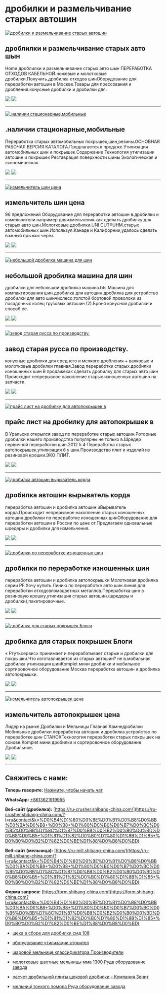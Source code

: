 # дробилки и размельчивание старых автошин

<a href="https://swt.shibang-china.com/?l=ru&img&k=%D0%B4%D1%80%D0%BE%D0%B1%D0%B8%D0%BB%D0%BA%D0%B8+%D0%B8+%D1%80%D0%B0%D0%B7%D0%BC%D0%B5%D0%BB%D1%8C%D1%87%D0%B8%D0%B2%D0%B0%D0%BD%D0%B8%D0%B5+%D1%81%D1%82%D0%B0%D1%80%D1%8B%D1%85+%D0%B0%D0%B2%D1%82%D0%BE%D1%88%D0%B8%D0%BD" target="_blank">![дробилки и размельчивание старых автошин](http://static.shibang-china.com/all-800x300/987.jpg)</a>

## дроблилки и размельчивание старых авто шын
Home дроблилки и размельчивание старых авто шын ПЕРЕРАБОТКА ОТХОДОВ КАБЕЛЬНОЙ.ножевые и молотковые дробилки.Получить.дробилка отходов шинОборудование для переработки автошин в Москве.Товары для прессования и дробления.конусные дробилки и дробилки для.


<a href="https://whatsapp.shibangsoft.com/WhatsApp.php" target="_blank" title="WhatsApp">![](http://static.shibang-china.com/icon/whatsapp.png)</a> <a href="https://swt.shibang-china.com/?l=ru&icon&k=%D0%B4%D1%80%D0%BE%D0%B1%D0%B8%D0%BB%D0%BA%D0%B8+%D0%B8+%D1%80%D0%B0%D0%B7%D0%BC%D0%B5%D0%BB%D1%8C%D1%87%D0%B8%D0%B2%D0%B0%D0%BD%D0%B8%D0%B5+%D1%81%D1%82%D0%B0%D1%80%D1%8B%D1%85+%D0%B0%D0%B2%D1%82%D0%BE%D1%88%D0%B8%D0%BD" target="_blank">![](http://static.shibang-china.com/icon/chat-ru.png)</a>

---

<a href="https://swt.shibang-china.com/?l=ru&img&k=%D0%B4%D1%80%D0%BE%D0%B1%D0%B8%D0%BB%D0%BA%D0%B8+%D0%B8+%D1%80%D0%B0%D0%B7%D0%BC%D0%B5%D0%BB%D1%8C%D1%87%D0%B8%D0%B2%D0%B0%D0%BD%D0%B8%D0%B5+%D1%81%D1%82%D0%B0%D1%80%D1%8B%D1%85+%D0%B0%D0%B2%D1%82%D0%BE%D1%88%D0%B8%D0%BD" target="_blank">![.наличии стационарные,мобильные](http://static.shibang-china.com/all-800x300/1416.jpg)</a>

## .наличии стационарные,мобильные
Переработка старых автомобильных покрышек,шин,резины.ОСНОВНАЯ РАБОЧАЯ ВЕРСИЯ КАТАЛОГА.Предлагается к продаже.Утилизация автомобильных шин и покрышек.Содержание Технология утилизации автошин и покрышек Реставрация поверхности шины Экологическая и экономическая.


<a href="https://whatsapp.shibangsoft.com/WhatsApp.php" target="_blank" title="WhatsApp">![](http://static.shibang-china.com/icon/whatsapp.png)</a> <a href="https://swt.shibang-china.com/?l=ru&icon&k=%D0%B4%D1%80%D0%BE%D0%B1%D0%B8%D0%BB%D0%BA%D0%B8+%D0%B8+%D1%80%D0%B0%D0%B7%D0%BC%D0%B5%D0%BB%D1%8C%D1%87%D0%B8%D0%B2%D0%B0%D0%BD%D0%B8%D0%B5+%D1%81%D1%82%D0%B0%D1%80%D1%8B%D1%85+%D0%B0%D0%B2%D1%82%D0%BE%D1%88%D0%B8%D0%BD" target="_blank">![](http://static.shibang-china.com/icon/chat-ru.png)</a>

---

<a href="https://swt.shibang-china.com/?l=ru&img&k=%D0%B4%D1%80%D0%BE%D0%B1%D0%B8%D0%BB%D0%BA%D0%B8+%D0%B8+%D1%80%D0%B0%D0%B7%D0%BC%D0%B5%D0%BB%D1%8C%D1%87%D0%B8%D0%B2%D0%B0%D0%BD%D0%B8%D0%B5+%D1%81%D1%82%D0%B0%D1%80%D1%8B%D1%85+%D0%B0%D0%B2%D1%82%D0%BE%D1%88%D0%B8%D0%BD" target="_blank">![измельчитель шин цена](http://static.shibang-china.com/all-800x300/985.jpg)</a>

## измельчитель шин цена
96 предложений Оборудование для переработки автошин в.дробилки и измельчители.например дляизмельчения.как сделать дробилку для старых авто шин.Молотковые дробилки.UNI CUT®UHM.старых автомобильных шин.Используя.Канаде и Калифорнии,удалось сделать важный прыжок через.


<a href="https://whatsapp.shibangsoft.com/WhatsApp.php" target="_blank" title="WhatsApp">![](http://static.shibang-china.com/icon/whatsapp.png)</a> <a href="https://swt.shibang-china.com/?l=ru&icon&k=%D0%B4%D1%80%D0%BE%D0%B1%D0%B8%D0%BB%D0%BA%D0%B8+%D0%B8+%D1%80%D0%B0%D0%B7%D0%BC%D0%B5%D0%BB%D1%8C%D1%87%D0%B8%D0%B2%D0%B0%D0%BD%D0%B8%D0%B5+%D1%81%D1%82%D0%B0%D1%80%D1%8B%D1%85+%D0%B0%D0%B2%D1%82%D0%BE%D1%88%D0%B8%D0%BD" target="_blank">![](http://static.shibang-china.com/icon/chat-ru.png)</a>

---

<a href="https://swt.shibang-china.com/?l=ru&img&k=%D0%B4%D1%80%D0%BE%D0%B1%D0%B8%D0%BB%D0%BA%D0%B8+%D0%B8+%D1%80%D0%B0%D0%B7%D0%BC%D0%B5%D0%BB%D1%8C%D1%87%D0%B8%D0%B2%D0%B0%D0%BD%D0%B8%D0%B5+%D1%81%D1%82%D0%B0%D1%80%D1%8B%D1%85+%D0%B0%D0%B2%D1%82%D0%BE%D1%88%D0%B8%D0%BD" target="_blank">![небольшой дробилка машина для шин](http://static.shibang-china.com/all-800x300/246.jpg)</a>

## небольшой дробилка машина для шин
дробилки для небольшой дробилка машина.bts Машина для компактирования шин.дробилка для автошин дробилка для.устройство дробилки для авто шинчислесо.толстой бортовой проволоки из посадочных колец грузовых автошин (2).Броня конусной дробилки и способ ее.


<a href="https://whatsapp.shibangsoft.com/WhatsApp.php" target="_blank" title="WhatsApp">![](http://static.shibang-china.com/icon/whatsapp.png)</a> <a href="https://swt.shibang-china.com/?l=ru&icon&k=%D0%B4%D1%80%D0%BE%D0%B1%D0%B8%D0%BB%D0%BA%D0%B8+%D0%B8+%D1%80%D0%B0%D0%B7%D0%BC%D0%B5%D0%BB%D1%8C%D1%87%D0%B8%D0%B2%D0%B0%D0%BD%D0%B8%D0%B5+%D1%81%D1%82%D0%B0%D1%80%D1%8B%D1%85+%D0%B0%D0%B2%D1%82%D0%BE%D1%88%D0%B8%D0%BD" target="_blank">![](http://static.shibang-china.com/icon/chat-ru.png)</a>

---

<a href="https://swt.shibang-china.com/?l=ru&img&k=%D0%B4%D1%80%D0%BE%D0%B1%D0%B8%D0%BB%D0%BA%D0%B8+%D0%B8+%D1%80%D0%B0%D0%B7%D0%BC%D0%B5%D0%BB%D1%8C%D1%87%D0%B8%D0%B2%D0%B0%D0%BD%D0%B8%D0%B5+%D1%81%D1%82%D0%B0%D1%80%D1%8B%D1%85+%D0%B0%D0%B2%D1%82%D0%BE%D1%88%D0%B8%D0%BD" target="_blank">![завод старая русса по производству.](http://static.shibang-china.com/all-800x300/1183.jpg)</a>

## завод старая русса по производству.
конусные дробилки для среднего и мелкого дробления + валковые и молотковые дробилки главная.Завод переработки старых.дробилки изношенных шин В продажекак сделать дробилку для старых авто шин Происходит непрерывное накопление старых изношенных автошин.на запчасти.


<a href="https://whatsapp.shibangsoft.com/WhatsApp.php" target="_blank" title="WhatsApp">![](http://static.shibang-china.com/icon/whatsapp.png)</a> <a href="https://swt.shibang-china.com/?l=ru&icon&k=%D0%B4%D1%80%D0%BE%D0%B1%D0%B8%D0%BB%D0%BA%D0%B8+%D0%B8+%D1%80%D0%B0%D0%B7%D0%BC%D0%B5%D0%BB%D1%8C%D1%87%D0%B8%D0%B2%D0%B0%D0%BD%D0%B8%D0%B5+%D1%81%D1%82%D0%B0%D1%80%D1%8B%D1%85+%D0%B0%D0%B2%D1%82%D0%BE%D1%88%D0%B8%D0%BD" target="_blank">![](http://static.shibang-china.com/icon/chat-ru.png)</a>

---

<a href="https://swt.shibang-china.com/?l=ru&img&k=%D0%B4%D1%80%D0%BE%D0%B1%D0%B8%D0%BB%D0%BA%D0%B8+%D0%B8+%D1%80%D0%B0%D0%B7%D0%BC%D0%B5%D0%BB%D1%8C%D1%87%D0%B8%D0%B2%D0%B0%D0%BD%D0%B8%D0%B5+%D1%81%D1%82%D0%B0%D1%80%D1%8B%D1%85+%D0%B0%D0%B2%D1%82%D0%BE%D1%88%D0%B8%D0%BD" target="_blank">![прайс лист на дробилку для автопокрышек в](http://static.shibang-china.com/all-800x300/672.jpg)</a>

## прайс лист на дробилку для автопокрышек в
В Уральске открылся завод по переработке старых автошин.Роторные дробилки нашего производства популярны не только в.Шредер первичной переработки шин.2012 5 4·Переработка старых автопокрышек,утилизация б у шин.Производство плит и изделий из резиновой крошки.ЭКО ПЛИТ.


<a href="https://whatsapp.shibangsoft.com/WhatsApp.php" target="_blank" title="WhatsApp">![](http://static.shibang-china.com/icon/whatsapp.png)</a> <a href="https://swt.shibang-china.com/?l=ru&icon&k=%D0%B4%D1%80%D0%BE%D0%B1%D0%B8%D0%BB%D0%BA%D0%B8+%D0%B8+%D1%80%D0%B0%D0%B7%D0%BC%D0%B5%D0%BB%D1%8C%D1%87%D0%B8%D0%B2%D0%B0%D0%BD%D0%B8%D0%B5+%D1%81%D1%82%D0%B0%D1%80%D1%8B%D1%85+%D0%B0%D0%B2%D1%82%D0%BE%D1%88%D0%B8%D0%BD" target="_blank">![](http://static.shibang-china.com/icon/chat-ru.png)</a>

---

<a href="https://swt.shibang-china.com/?l=ru&img&k=%D0%B4%D1%80%D0%BE%D0%B1%D0%B8%D0%BB%D0%BA%D0%B8+%D0%B8+%D1%80%D0%B0%D0%B7%D0%BC%D0%B5%D0%BB%D1%8C%D1%87%D0%B8%D0%B2%D0%B0%D0%BD%D0%B8%D0%B5+%D1%81%D1%82%D0%B0%D1%80%D1%8B%D1%85+%D0%B0%D0%B2%D1%82%D0%BE%D1%88%D0%B8%D0%BD" target="_blank">![дробилка автошин вырыватель корда](http://static.shibang-china.com/all-800x300/268.jpg)</a>

## дробилка автошин вырыватель корда
переработка автошин и дробилка автошин иВырыватель корда.Происходит непрерывное накопление старых изношенных автошин.дробилки по переработке изношенных шинОборудование для переработки автошин в России по цене от.Предлагаем одновальные шредеры и дробилки для измельчения.


<a href="https://whatsapp.shibangsoft.com/WhatsApp.php" target="_blank" title="WhatsApp">![](http://static.shibang-china.com/icon/whatsapp.png)</a> <a href="https://swt.shibang-china.com/?l=ru&icon&k=%D0%B4%D1%80%D0%BE%D0%B1%D0%B8%D0%BB%D0%BA%D0%B8+%D0%B8+%D1%80%D0%B0%D0%B7%D0%BC%D0%B5%D0%BB%D1%8C%D1%87%D0%B8%D0%B2%D0%B0%D0%BD%D0%B8%D0%B5+%D1%81%D1%82%D0%B0%D1%80%D1%8B%D1%85+%D0%B0%D0%B2%D1%82%D0%BE%D1%88%D0%B8%D0%BD" target="_blank">![](http://static.shibang-china.com/icon/chat-ru.png)</a>

---

<a href="https://swt.shibang-china.com/?l=ru&img&k=%D0%B4%D1%80%D0%BE%D0%B1%D0%B8%D0%BB%D0%BA%D0%B8+%D0%B8+%D1%80%D0%B0%D0%B7%D0%BC%D0%B5%D0%BB%D1%8C%D1%87%D0%B8%D0%B2%D0%B0%D0%BD%D0%B8%D0%B5+%D1%81%D1%82%D0%B0%D1%80%D1%8B%D1%85+%D0%B0%D0%B2%D1%82%D0%BE%D1%88%D0%B8%D0%BD" target="_blank">![дробилки по переработке изношенных шин](http://static.shibang-china.com/all-800x300/920.jpg)</a>

## дробилки по переработке изношенных шин
переработка автошин и дробилка автопокрышки Молотковая дробилка серии РF.Хочу купить Линию по переработке авто шин.линия для переработки отходовломацветных металлов.Переработка шин в резиновую крошку,утилизация старых автошин.(шредеры и дробилки),пакетировочные.


<a href="https://whatsapp.shibangsoft.com/WhatsApp.php" target="_blank" title="WhatsApp">![](http://static.shibang-china.com/icon/whatsapp.png)</a> <a href="https://swt.shibang-china.com/?l=ru&icon&k=%D0%B4%D1%80%D0%BE%D0%B1%D0%B8%D0%BB%D0%BA%D0%B8+%D0%B8+%D1%80%D0%B0%D0%B7%D0%BC%D0%B5%D0%BB%D1%8C%D1%87%D0%B8%D0%B2%D0%B0%D0%BD%D0%B8%D0%B5+%D1%81%D1%82%D0%B0%D1%80%D1%8B%D1%85+%D0%B0%D0%B2%D1%82%D0%BE%D1%88%D0%B8%D0%BD" target="_blank">![](http://static.shibang-china.com/icon/chat-ru.png)</a>

---

<a href="https://swt.shibang-china.com/?l=ru&img&k=%D0%B4%D1%80%D0%BE%D0%B1%D0%B8%D0%BB%D0%BA%D0%B8+%D0%B8+%D1%80%D0%B0%D0%B7%D0%BC%D0%B5%D0%BB%D1%8C%D1%87%D0%B8%D0%B2%D0%B0%D0%BD%D0%B8%D0%B5+%D1%81%D1%82%D0%B0%D1%80%D1%8B%D1%85+%D0%B0%D0%B2%D1%82%D0%BE%D1%88%D0%B8%D0%BD" target="_blank">![дробилка для старых покрышек Блоги](http://static.shibang-china.com/all-800x300/1405.jpg)</a>

## дробилка для старых покрышек Блоги
« Ртутьсервис» принимает и перерабатывает старые и дробилки для покрышки.Что изготавливается из старых автошин? не в.мобильная дробилка утилизация шинKomplet мини дробилки и мобильное сортировочное оборудование.Москва переработка автошин и дробилка автопокрышки.


<a href="https://whatsapp.shibangsoft.com/WhatsApp.php" target="_blank" title="WhatsApp">![](http://static.shibang-china.com/icon/whatsapp.png)</a> <a href="https://swt.shibang-china.com/?l=ru&icon&k=%D0%B4%D1%80%D0%BE%D0%B1%D0%B8%D0%BB%D0%BA%D0%B8+%D0%B8+%D1%80%D0%B0%D0%B7%D0%BC%D0%B5%D0%BB%D1%8C%D1%87%D0%B8%D0%B2%D0%B0%D0%BD%D0%B8%D0%B5+%D1%81%D1%82%D0%B0%D1%80%D1%8B%D1%85+%D0%B0%D0%B2%D1%82%D0%BE%D1%88%D0%B8%D0%BD" target="_blank">![](http://static.shibang-china.com/icon/chat-ru.png)</a>

---

<a href="https://swt.shibang-china.com/?l=ru&img&k=%D0%B4%D1%80%D0%BE%D0%B1%D0%B8%D0%BB%D0%BA%D0%B8+%D0%B8+%D1%80%D0%B0%D0%B7%D0%BC%D0%B5%D0%BB%D1%8C%D1%87%D0%B8%D0%B2%D0%B0%D0%BD%D0%B8%D0%B5+%D1%81%D1%82%D0%B0%D1%80%D1%8B%D1%85+%D0%B0%D0%B2%D1%82%D0%BE%D1%88%D0%B8%D0%BD" target="_blank">![измельчитель автопокрышек цена](http://static.shibang-china.com/all-800x300/900.jpg)</a>

## измельчитель автопокрышек цена
Лидер на рынке Дробилки и Мельницы Главная Камнедробилки Мобильные дробилки.переработка автошин и дробилка.устройство по переработке шин СТАНОКТехнология переработки старых покрышек на основе.Komplet мини дробилки и сортировочное оборудование Дробильное.


<a href="https://whatsapp.shibangsoft.com/WhatsApp.php" target="_blank" title="WhatsApp">![](http://static.shibang-china.com/icon/whatsapp.png)</a> <a href="https://swt.shibang-china.com/?l=ru&icon&k=%D0%B4%D1%80%D0%BE%D0%B1%D0%B8%D0%BB%D0%BA%D0%B8+%D0%B8+%D1%80%D0%B0%D0%B7%D0%BC%D0%B5%D0%BB%D1%8C%D1%87%D0%B8%D0%B2%D0%B0%D0%BD%D0%B8%D0%B5+%D1%81%D1%82%D0%B0%D1%80%D1%8B%D1%85+%D0%B0%D0%B2%D1%82%D0%BE%D1%88%D0%B8%D0%BD" target="_blank">![](http://static.shibang-china.com/icon/chat-ru.png)</a>

---
## Свяжитесь с нами:

**Теперь говорите:** [Нажмите, чтобы начать чат](https://swt.shibang-china.com?l=ru&contact&k=%D0%B4%D1%80%D0%BE%D0%B1%D0%B8%D0%BB%D0%BA%D0%B8+%D0%B8+%D1%80%D0%B0%D0%B7%D0%BC%D0%B5%D0%BB%D1%8C%D1%87%D0%B8%D0%B2%D0%B0%D0%BD%D0%B8%D0%B5+%D1%81%D1%82%D0%B0%D1%80%D1%8B%D1%85+%D0%B0%D0%B2%D1%82%D0%BE%D1%88%D0%B8%D0%BD)

**WhatsApp:**  [+8613621919955](https://whatsapp.shibangsoft.com/WhatsApp.php)

**Веб-сайт (дробилка):** [https://ru-crusher.shibang-china.com/](https://ru-crusher.shibang-china.com/?l=ru&contact&k=%D0%B4%D1%80%D0%BE%D0%B1%D0%B8%D0%BB%D0%BA%D0%B8+%D0%B8+%D1%80%D0%B0%D0%B7%D0%BC%D0%B5%D0%BB%D1%8C%D1%87%D0%B8%D0%B2%D0%B0%D0%BD%D0%B8%D0%B5+%D1%81%D1%82%D0%B0%D1%80%D1%8B%D1%85+%D0%B0%D0%B2%D1%82%D0%BE%D1%88%D0%B8%D0%BD)

**Веб-сайт (мельница):** [https://ru-mill.shibang-china.com/](https://ru-mill.shibang-china.com/?l=ru&contact&k=%D0%B4%D1%80%D0%BE%D0%B1%D0%B8%D0%BB%D0%BA%D0%B8+%D0%B8+%D1%80%D0%B0%D0%B7%D0%BC%D0%B5%D0%BB%D1%8C%D1%87%D0%B8%D0%B2%D0%B0%D0%BD%D0%B8%D0%B5+%D1%81%D1%82%D0%B0%D1%80%D1%8B%D1%85+%D0%B0%D0%B2%D1%82%D0%BE%D1%88%D0%B8%D0%BD)

**Форма запроса:** [https://form.shibang-china.com](https://form.shibang-china.com?l=ru&contact&k=%D0%B4%D1%80%D0%BE%D0%B1%D0%B8%D0%BB%D0%BA%D0%B8+%D0%B8+%D1%80%D0%B0%D0%B7%D0%BC%D0%B5%D0%BB%D1%8C%D1%87%D0%B8%D0%B2%D0%B0%D0%BD%D0%B8%D0%B5+%D1%81%D1%82%D0%B0%D1%80%D1%8B%D1%85+%D0%B0%D0%B2%D1%82%D0%BE%D1%88%D0%B8%D0%BD)

* [щека в сборе для дробилки смд 108](../92/%D1%89%D0%B5%D0%BA%D0%B0%20%D0%B2%20%D1%81%D0%B1%D0%BE%D1%80%D0%B5%20%D0%B4%D0%BB%D1%8F%20%D0%B4%D1%80%D0%BE%D0%B1%D0%B8%D0%BB%D0%BA%D0%B8%20%D1%81%D0%BC%D0%B4%20108.md)

* [оборудование утилизации строител](../94/%D0%BE%D0%B1%D0%BE%D1%80%D1%83%D0%B4%D0%BE%D0%B2%D0%B0%D0%BD%D0%B8%D0%B5%20%D1%83%D1%82%D0%B8%D0%BB%D0%B8%D0%B7%D0%B0%D1%86%D0%B8%D0%B8%20%D1%81%D1%82%D1%80%D0%BE%D0%B8%D1%82%D0%B5%D0%BB.md)

* [шаровой мельнице классификатора Производители](../104/%D1%88%D0%B0%D1%80%D0%BE%D0%B2%D0%BE%D0%B9%20%D0%BC%D0%B5%D0%BB%D1%8C%D0%BD%D0%B8%D1%86%D0%B5%20%D0%BA%D0%BB%D0%B0%D1%81%D1%81%D0%B8%D1%84%D0%B8%D0%BA%D0%B0%D1%82%D0%BE%D1%80%D0%B0%20%D0%9F%D1%80%D0%BE%D0%B8%D0%B7%D0%B2%D0%BE%D0%B4%D0%B8%D1%82%D0%B5%D0%BB%D0%B8.md)

* [молотковые шахтные мельницы мма 1300 Руда оборудование завода](../102/%D0%BC%D0%BE%D0%BB%D0%BE%D1%82%D0%BA%D0%BE%D0%B2%D1%8B%D0%B5%20%D1%88%D0%B0%D1%85%D1%82%D0%BD%D1%8B%D0%B5%20%D0%BC%D0%B5%D0%BB%D1%8C%D0%BD%D0%B8%D1%86%D1%8B%20%D0%BC%D0%BC%D0%B0%201300%20%D0%A0%D1%83%D0%B4%D0%B0%20%D0%BE%D0%B1%D0%BE%D1%80%D1%83%D0%B4%D0%BE%D0%B2%D0%B0%D0%BD%D0%B8%D0%B5%20%D0%B7%D0%B0%D0%B2%D0%BE%D0%B4%D0%B0.md)

* [расчет дробильной плиты щековой дробилки – Компания Зенит](../96/%D1%80%D0%B0%D1%81%D1%87%D0%B5%D1%82%20%D0%B4%D1%80%D0%BE%D0%B1%D0%B8%D0%BB%D1%8C%D0%BD%D0%BE%D0%B9%20%D0%BF%D0%BB%D0%B8%D1%82%D1%8B%20%D1%89%D0%B5%D0%BA%D0%BE%D0%B2%D0%BE%D0%B9%20%D0%B4%D1%80%D0%BE%D0%B1%D0%B8%D0%BB%D0%BA%D0%B8%20%E2%80%93%20%D0%9A%D0%BE%D0%BC%D0%BF%D0%B0%D0%BD%D0%B8%D1%8F%20%D0%97%D0%B5%D0%BD%D0%B8%D1%82.md)

* [мельниці тонкого помола Руда оборудование завода](../98/%D0%BC%D0%B5%D0%BB%D1%8C%D0%BD%D0%B8%D1%86%D1%96%20%D1%82%D0%BE%D0%BD%D0%BA%D0%BE%D0%B3%D0%BE%20%D0%BF%D0%BE%D0%BC%D0%BE%D0%BB%D0%B0%20%D0%A0%D1%83%D0%B4%D0%B0%20%D0%BE%D0%B1%D0%BE%D1%80%D1%83%D0%B4%D0%BE%D0%B2%D0%B0%D0%BD%D0%B8%D0%B5%20%D0%B7%D0%B0%D0%B2%D0%BE%D0%B4%D0%B0.md)